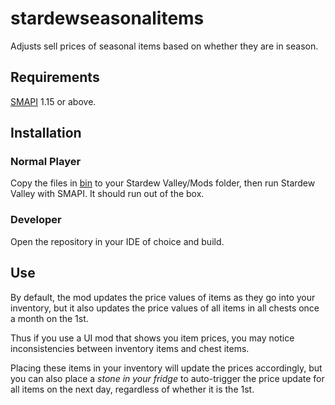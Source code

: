 # stardewseasonalitems
Adjusts sell prices of seasonal items based on whether they are in season.

## Requirements
[SMAPI](https://github.com/Pathoschild/SMAPI/releases) 1.15 or above.

## Installation 
### Normal Player
Copy the files in [bin](/bin/Release) to your Stardew Valley/Mods folder, then run Stardew Valley with SMAPI. It should run out of the box.

### Developer 
Open the repository in your IDE of choice and build.

## Use
By default, the mod updates the price values of items as they go into your inventory, but it also updates the price values of all items in all chests once a month on the 1st.

Thus if you use a UI mod that shows you item prices, you may notice inconsistencies between inventory items and chest items. 

Placing these items in your inventory will update the prices accordingly, but you can also place a *stone in your fridge* to auto-trigger the price update for all items on the next day, regardless of whether it is the 1st.
